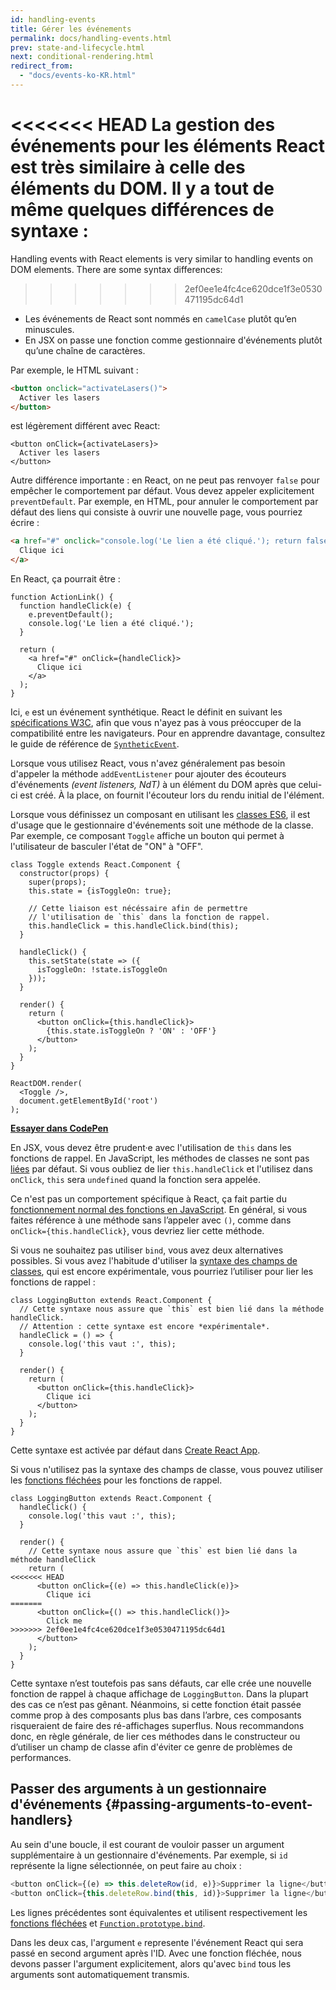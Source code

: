 ```yaml
---
id: handling-events
title: Gérer les événements
permalink: docs/handling-events.html
prev: state-and-lifecycle.html
next: conditional-rendering.html
redirect_from:
  - "docs/events-ko-KR.html"
---
```


<<<<<<< HEAD
La gestion des événements pour les éléments React est très similaire à celle des éléments du DOM. Il y a tout de même quelques différences de syntaxe :
=======
Handling events with React elements is very similar to handling events on DOM elements. There are some syntax differences:
>>>>>>> 2ef0ee1e4fc4ce620dce1f3e0530471195dc64d1

* Les événements de React sont nommés en `camelCase` plutôt qu’en minuscules.
* En JSX on passe une fonction comme gestionnaire d'événements plutôt qu’une chaîne de caractères.

Par exemple, le HTML suivant :

```html
<button onclick="activateLasers()">
  Activer les lasers
</button>
```

est légèrement différent avec React:

```js{1}
<button onClick={activateLasers}>
  Activer les lasers
</button>
```

Autre différence importante : en React, on ne peut pas renvoyer `false` pour empêcher le comportement par défaut. Vous devez appeler explicitement `preventDefault`. Par exemple, en HTML, pour annuler le comportement par défaut des liens qui consiste à ouvrir une nouvelle page, vous pourriez écrire :

```html
<a href="#" onclick="console.log('Le lien a été cliqué.'); return false">
  Clique ici
</a>
```

En React, ça pourrait être :

```js{2-5,8}
function ActionLink() {
  function handleClick(e) {
    e.preventDefault();
    console.log('Le lien a été cliqué.');
  }

  return (
    <a href="#" onClick={handleClick}>
      Clique ici
    </a>
  );
}
```

Ici, `e` est un événement synthétique. React le définit en suivant les [spécifications W3C](https://www.w3.org/TR/DOM-Level-3-Events/), afin que vous n'ayez pas à vous préoccuper de la compatibilité entre les navigateurs. Pour en apprendre davantage, consultez le guide de référence de [`SyntheticEvent`](/docs/events.html).

Lorsque vous utilisez React, vous n'avez généralement pas besoin d'appeler la méthode `addEventListener` pour ajouter des écouteurs d'événements *(event listeners, NdT)* à un élément du DOM après que celui-ci est créé. À la place, on fournit l'écouteur lors du rendu initial de l'élément.

Lorsque vous définissez un composant en utilisant les [classes ES6](https://developer.mozilla.org/fr/docs/Web/JavaScript/Reference/Classes), il est d'usage que le gestionnaire d'événements soit une méthode de la classe. Par exemple, ce composant `Toggle` affiche un bouton qui permet à l'utilisateur de basculer l'état de "ON" à "OFF".

```js{6-8,11-15,19}
class Toggle extends React.Component {
  constructor(props) {
    super(props);
    this.state = {isToggleOn: true};

    // Cette liaison est nécéssaire afin de permettre
    // l'utilisation de `this` dans la fonction de rappel.
    this.handleClick = this.handleClick.bind(this);
  }

  handleClick() {
    this.setState(state => ({
      isToggleOn: !state.isToggleOn
    }));
  }

  render() {
    return (
      <button onClick={this.handleClick}>
        {this.state.isToggleOn ? 'ON' : 'OFF'}
      </button>
    );
  }
}

ReactDOM.render(
  <Toggle />,
  document.getElementById('root')
);
```

[**Essayer dans CodePen**](https://codepen.io/gaearon/pen/xEmzGg?editors=0010)

En JSX, vous devez être prudent·e avec l'utilisation de `this` dans les fonctions de rappel. En JavaScript, les méthodes de classes ne sont pas [liées](https://developer.mozilla.org/fr/docs/Web/JavaScript/Reference/Objets_globaux/Function/bind) par défaut. Si vous oubliez de lier `this.handleClick` et l'utilisez dans `onClick`, `this` sera `undefined` quand la fonction sera appelée.

Ce n'est pas un comportement spécifique à React, ça fait partie du [fonctionnement normal des fonctions en JavaScript](https://www.smashingmagazine.com/2014/01/understanding-javascript-function-prototype-bind/). En général, si vous faites référence à une méthode sans l’appeler avec `()`, comme dans `onClick={this.handleClick}`, vous devriez lier cette méthode.

Si vous ne souhaitez pas utiliser `bind`, vous avez deux alternatives possibles. Si vous avez l'habitude d'utiliser la [syntaxe des champs de classes](https://babeljs.io/docs/plugins/transform-class-properties/), qui est encore expérimentale, vous pourriez l’utiliser pour lier les fonctions de rappel :

```js{2-6}
class LoggingButton extends React.Component {
  // Cette syntaxe nous assure que `this` est bien lié dans la méthode handleClick.
  // Attention : cette syntaxe est encore *expérimentale*.
  handleClick = () => {
    console.log('this vaut :', this);
  }

  render() {
    return (
      <button onClick={this.handleClick}>
        Clique ici
      </button>
    );
  }
}
```

Cette syntaxe est activée par défaut dans [Create React App](https://github.com/facebookincubator/create-react-app).

Si vous n'utilisez pas la syntaxe des champs de classe, vous pouvez utiliser les [fonctions fléchées](https://developer.mozilla.org/fr/docs/Web/JavaScript/Reference/Fonctions/Fonctions_fléchées) pour les fonctions de rappel.

```js{7-9}
class LoggingButton extends React.Component {
  handleClick() {
    console.log('this vaut :', this);
  }

  render() {
    // Cette syntaxe nous assure que `this` est bien lié dans la méthode handleClick
    return (
<<<<<<< HEAD
      <button onClick={(e) => this.handleClick(e)}>
        Clique ici
=======
      <button onClick={() => this.handleClick()}>
        Click me
>>>>>>> 2ef0ee1e4fc4ce620dce1f3e0530471195dc64d1
      </button>
    );
  }
}
```

Cette syntaxe n’est toutefois pas sans défauts, car elle crée une nouvelle fonction de rappel à chaque affichage de `LoggingButton`. Dans la plupart des cas ce n’est pas gênant. Néanmoins, si cette fonction était passée comme  prop à des composants plus bas dans l’arbre, ces composants risqueraient de faire des ré-affichages superflus. Nous recommandons donc, en règle générale, de lier ces méthodes dans le constructeur ou d’utiliser un champ de classe afin d'éviter ce genre de  problèmes de performances.

## Passer des arguments à un gestionnaire d'événements {#passing-arguments-to-event-handlers}

Au sein d'une boucle, il est courant de vouloir passer un argument supplémentaire à un gestionnaire d'événements. Par exemple, si `id` représente la ligne sélectionnée, on peut faire au choix :

```js
<button onClick={(e) => this.deleteRow(id, e)}>Supprimer la ligne</button>
<button onClick={this.deleteRow.bind(this, id)}>Supprimer la ligne</button>
```

Les lignes précédentes sont équivalentes et utilisent respectivement les [fonctions fléchées](https://developer.mozilla.org/fr/docs/Web/JavaScript/Reference/Fonctions/Fonctions_fléchées) et [`Function.prototype.bind`](https://developer.mozilla.org/fr/docs/Web/JavaScript/Reference/Objets_globaux/Function/bind).

Dans les deux cas, l'argument `e` represente l'événement React qui sera passé en second argument après l'ID. Avec une fonction fléchée, nous devons passer l'argument explicitement, alors qu'avec `bind` tous les arguments sont automatiquement transmis.

